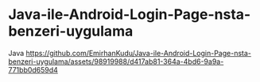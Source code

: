 # Java-ile-Android-Login-Page-nsta-benzeri-uygulama
Java 
https://github.com/EmirhanKudu/Java-ile-Android-Login-Page-nsta-benzeri-uygulama/assets/98919988/d417ab81-364a-4bd6-9a9a-771bb0d659d4
